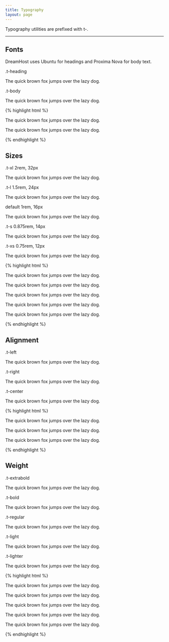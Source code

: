 ```yaml
---
title: Typography
layout: page
---
```


<p class="t-l">Typography utilities are prefixed with t-.</p>

<hr />

## Fonts
DreamHost uses Ubuntu for headings and Proxima Nova for body text.
<div>
	<p class="m-bottom-0 t-s t-salmon t-bold">.t-heading</p>
	<p class="t-heading">The quick brown fox jumps over the lazy dog.</p>
</div>
<div>
	<p class="m-bottom-0 t-s t-salmon t-bold">.t-body</p>
	<p class="t-body">The quick brown fox jumps over the lazy dog.</p>
</div>

{% highlight html %}
<p class="t-heading">The quick brown fox jumps over the lazy dog.</p>
<p class="t-body">The quick brown fox jumps over the lazy dog.</p>
{% endhighlight %}


## Sizes

<div>
	<p class="m-bottom-0 t-s t-salmon t-bold">.t-xl  <span class="p-left-s t-light t-dark-grey">2rem, 32px</span></p>
	<p class="t-xl">The quick brown fox jumps over the lazy dog.</p>
</div>
<div>
	<p class="m-bottom-0 t-s t-salmon t-bold">.t-l  <span class="p-left-s t-light t-dark-grey">1.5rem, 24px</span></p>
	<p class="t-l">The quick brown fox jumps over the lazy dog.</p>
</div>
<div>
	<p class="m-bottom-0 t-s t-dark-grey">default  <span class="p-left-s t-light t-dark-grey">1rem, 16px</span></p>
	<p>The quick brown fox jumps over the lazy dog.</p>
</div>
<div>
	<p class="m-bottom-0 t-s t-salmon t-bold">.t-s <span class="p-left-s t-light t-dark-grey">0.875rem, 14px</span></p>
	<p class="t-s">The quick brown fox jumps over the lazy dog.</p>
</div>
<div>
	<p class="m-bottom-0 t-s t-salmon t-bold">.t-xs <span class="p-left-s t-light t-dark-grey">0.75rem, 12px</span></p>
	<p class="t-xs">The quick brown fox jumps over the lazy dog.</p>
</div>

{% highlight html %}
<p class="t-xl">The quick brown fox jumps over the lazy dog.</p>
<p class="t-l">The quick brown fox jumps over the lazy dog.</p>
<p>The quick brown fox jumps over the lazy dog.</p>
<p class="t-s">The quick brown fox jumps over the lazy dog.</p>
<p class="t-xs">The quick brown fox jumps over the lazy dog.</p>
{% endhighlight %}

## Alignment

<div>
	<p class="m-bottom-0 t-s t-salmon t-bold">.t-left</p>
	<p class="t-left p-xs border">The quick brown fox jumps over the lazy dog.</p>
</div>
<div>
	<p class="m-bottom-0 t-s t-salmon t-bold">.t-right</p>
	<p class="t-right p-xs border">The quick brown fox jumps over the lazy dog.</p>
</div>
<div>
	<p class="m-bottom-0 t-s t-salmon t-bold">.t-center</p>
	<p class="t-center p-xs border">The quick brown fox jumps over the lazy dog.</p>
</div>


{% highlight html %}
<p class="t-left">The quick brown fox jumps over the lazy dog.</p>
<p class="t-right">The quick brown fox jumps over the lazy dog.</p>
<p class="t-center">The quick brown fox jumps over the lazy dog.</p>
{% endhighlight %}

## Weight

<div>
	<p class="m-bottom-0 t-s t-salmon t-bold">.t-extrabold</p>
	<p class="t-extrabold">The quick brown fox jumps over the lazy dog.</p>
</div>
<div>
	<p class="m-bottom-0 t-s t-salmon t-bold">.t-bold</p>
	<p class="t-bold">The quick brown fox jumps over the lazy dog.</p>
</div>
<div>
	<p class="m-bottom-0 t-s t-salmon t-bold">.t-regular</p>
	<p class="t-regular">The quick brown fox jumps over the lazy dog.</p>
</div>
<div>
	<p class="m-bottom-0 t-s t-salmon t-bold">.t-light</p>
	<p class="t-light">The quick brown fox jumps over the lazy dog.</p>
</div>
<div>
	<p class="m-bottom-0 t-s t-salmon t-bold">.t-lighter</p>
	<p class="t-lighter">The quick brown fox jumps over the lazy dog.</p>
</div>

{% highlight html %}
<p class="t-extrabold">The quick brown fox jumps over the lazy dog.</p>
<p class="t-bold">The quick brown fox jumps over the lazy dog.</p>
<p class="t-regular">The quick brown fox jumps over the lazy dog.</p>
<p class="t-light">The quick brown fox jumps over the lazy dog.</p>
<p class="t-lighter">The quick brown fox jumps over the lazy dog.</p>
{% endhighlight %}
